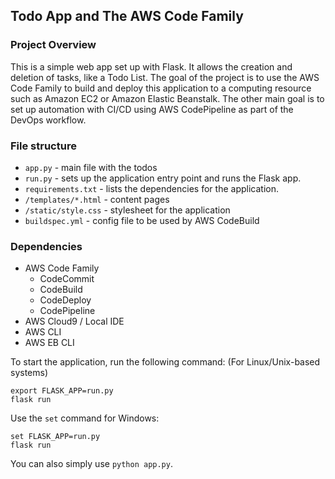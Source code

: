 ## Todo App and The AWS Code Family

### Project Overview

This is a simple web app set up with Flask. It allows the creation and deletion of tasks, like a Todo List.
The goal of the project is to use the AWS Code Family to build and deploy this application to a computing resource such as Amazon EC2 or Amazon Elastic Beanstalk.
The other main goal is to set up automation with CI/CD using AWS CodePipeline as part of the DevOps workflow.

### File structure
* `app.py` - main file with the todos
* `run.py` - sets up the application entry point and runs the Flask app.
* `requirements.txt` - lists the dependencies for the application.
* `/templates/*.html` - content pages
* `/static/style.css` - stylesheet for the application
* `buildspec.yml` - config file to be used by AWS CodeBuild

### Dependencies
* AWS Code Family
    * CodeCommit
    * CodeBuild
    * CodeDeploy
    * CodePipeline
* AWS Cloud9 / Local IDE
* AWS CLI
* AWS EB CLI

To start the application, run the following command: (For Linux/Unix-based systems)
```
export FLASK_APP=run.py
flask run
```
Use the `set` command for Windows:
```
set FLASK_APP=run.py
flask run
```
You can also simply use `python app.py`.